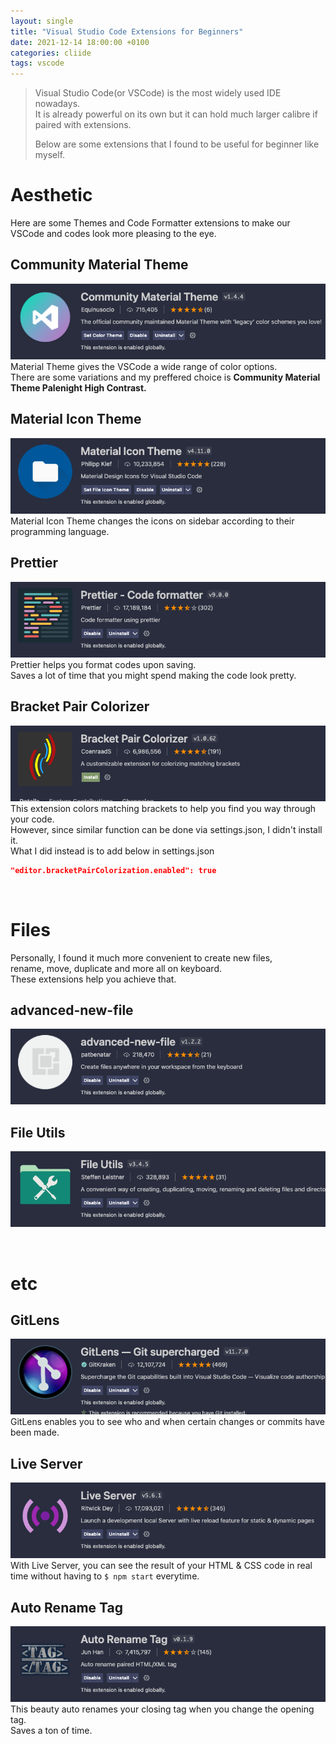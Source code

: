 ```yaml
---
layout: single
title: "Visual Studio Code Extensions for Beginners"
date: 2021-12-14 18:00:00 +0100
categories: cliide
tags: vscode
---
```


> Visual Studio Code(or VSCode) is the most widely used IDE nowadays.  
> It is already powerful on its own but it can hold much larger calibre if paired with extensions.
>
> Below are some extensions that I found to be useful for beginner like myself.

# Aesthetic
Here are some Themes and Code Formatter extensions to make our VSCode and codes look more pleasing to the eye.

## Community Material Theme
![Community Material Theme](/assets/images/community-material-theme.png)  
Material Theme gives the VSCode a wide range of color options.  
There are some variations and my preffered choice is **Community Material Theme Palenight High Contrast.**

## Material Icon Theme
![Material Icon Theme](/assets/images/material-icon-theme.png)  
Material Icon Theme changes the icons on sidebar according to their programming language.

## Prettier
![Prettier](/assets/images/prettier.png)  
Prettier helps you format codes upon saving.  
Saves a lot of time that you might spend making the code look pretty.

## Bracket Pair Colorizer
![Bracket Pair Colorizer](/assets/images/bracket-pair-colorizer.png)  
This extension colors matching brackets to help you find you way through your code.  
However, since similar function can be done via settings.json, I didn't install it.  
What I did instead is to add below in settings.json

```json
"editor.bracketPairColorization.enabled": true
```
<br>

# Files
Personally, I found it much more convenient to create new files,  
rename, move, duplicate and more all on keyboard.  
These extensions help you achieve that.

## advanced-new-file
![advanced-new-file](/assets/images/advanced-new-file.png)  

## File Utils
![File Utils](/assets/images/file-utils.png)  

<br>

# etc

## GitLens
![Git Lens](/assets/images/gitlens.png)  
GitLens enables you to see who and when certain changes or commits have been made.  

## Live Server
![Live Server](/assets/images/live-server.png)  
With Live Server, you can see the result of your HTML & CSS code in real time without having to ```$ npm start``` everytime.

## Auto Rename Tag
![Auto Rename Tag](/assets/images/auto-rename-tag.png)  
This beauty auto renames your closing tag when you change the opening tag.  
Saves a ton of time.

